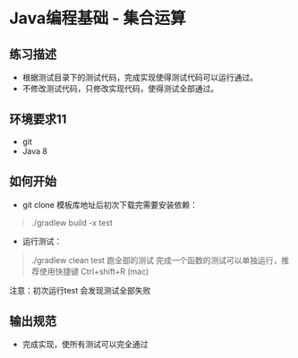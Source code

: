 # Java编程基础 - 集合运算

## 练习描述
+ 根据测试目录下的测试代码，完成实现使得测试代码可以运行通过。
+ 不修改测试代码，只修改实现代码，使得测试全部通过。

## 环境要求11
+ git
+ Java 8

## 如何开始

+ git clone 模板库地址后初次下载完需要安装依赖：

> ./gradlew build -x test

+ 运行测试：

> ./gradlew clean test  跑全部的测试
  完成一个函数的测试可以单独运行，推荐使用快捷键 Ctrl+shift+R (mac) 

注意：初次运行test 会发现测试全部失败 

## 输出规范
+ 完成实现，使所有测试可以完全通过
